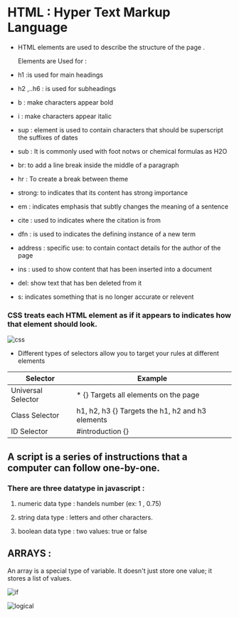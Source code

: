 # HTML : Hyper Text Markup Language 


* HTML elements are used to describe the structure of
the page .

  Elements  are Used for   :

                                                    
* h1   :is used for main headings 

* h2 ,..h6  :  is used for subheadings  

*  b   : make characters appear bold    

 * i   : make characters appear italic  

 *  sup :   element is used to contain characters that should be superscript  the suffixes of dates                          

 * sub   :      It is commonly used with foot notws or chemical formulas as H2O 

* br: to add a line break inside the middle of a paragraph  

*  hr  :    To create a break between  theme   

 * strong: to indicates that its content has strong importance     

 * em  :    indicates emphasis that subtly changes the meaning of a sentence  

 * cite :   used to indicates where the citation is from                    

* dfn  : is used to indicates the defining instance of a new term          

* address : specific use: to contain contact details for the author of the page 

* ins  :       used to show content that has been inserted into a document    

* del: show text that has ben deleted from it                                 

 * s:  indicates something that is no longer accurate or relevent  


 ### CSS treats each HTML element as if it appears to indicates how that element should look.


 ![css](https://hackernoon.com/drafts/2z4a3yh4.png)
          

* Different types of selectors allow you to target your rules at different elements

| Selector      | Example       |
| ------------- | ------------- |
| Universal Selector | * {} Targets all elements on the page                   |
| Class Selector     | h1, h2, h3 {} Targets the h1, h2 and h3 elements  |
|  ID Selector       |  #introduction {}                                       |


## A script is a series of instructions that a computer can follow one-by-one.

### There are three datatype in javascript :

1. numeric data type : handels number (ex: 1 , 0.75)

1. string data type : letters and other characters. 

1. boolean data type : two values: true or false


## ARRAYS :

An array is a special type of variable. It doesn't just store one value; it stores a list of values. 




![if](https://www.learnbyexample.org/wp-content/uploads/r/r-one-line-if-else-syntax.png)


![logical](https://i.ytimg.com/vi/JVL6xEzOCrE/maxresdefault.jpg)
